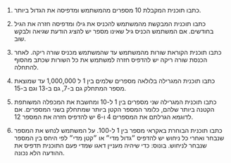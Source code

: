 1. כתבו תוכנית המקבלת 10 מספרים מהמשתמש ומדפיסה את הגדול ביותר.

2. כתבו תוכנית המבקשת מהמשתמש להכניס את גילו ומדפיסה חזרה את הגיל בחודשים. אם המשתמש הכניס גיל שאינו מספר יש להציג הודעת שגיאה ולבקש שוב.

3. כתבו תוכנית הקוראת שורות מהמשתמש עד שהמשתמש מכניס שורה ריקה. לאחר הכנסת שורה ריקה יש להדפיס חזרה למשתמש את כל השורות שכתב מהסוף להתחלה.

4. כתבו תוכנית המגרילה בלולאה מספרים שלמים בין 1 ל 1,000,000 עד שמוצאת מספר המתחלק גם ב-7, גם ב-13 וגם ב-15.

5. כתבו תוכנית המגרילה שני מספרים בין 1 ל-10 ומחשבת את המכפלה המשותפת הקטנה ביותר שלהם, כלומר המספר הקטן ביותר שמתחלק בשני המספרים. אם לדוגמא הגרלתם את המספרים 4 ו-6 יש להדפיס חזרה את המספר 12.

6. כתבו תוכנית הבוחרת באקראי מספר בין 1 ל-100. על המשתמש לנחש את המספר שנבחר ואחרי כל ניחוש יש להדפיס ״גדול מדי״ או ״קטן מדי״ לפי היחס בין המספר שנבחר לניחוש. בונוס: כדי שיהיה מעניין דאגו שמדי פעם התוכנית תדפיס את ההודעה הלא נכונה.

